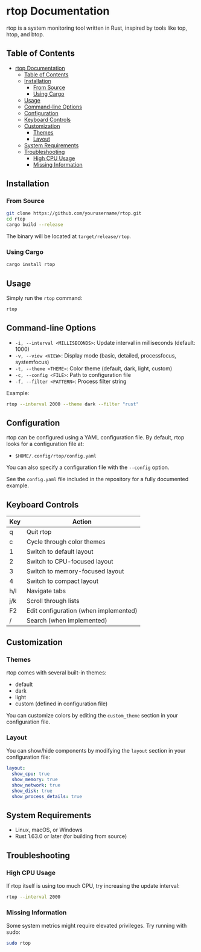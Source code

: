 # rtop Documentation

rtop is a system monitoring tool written in Rust, inspired by tools like top, htop, and btop.

## Table of Contents

- [rtop Documentation](#rtop-documentation)
  - [Table of Contents](#table-of-contents)
  - [Installation](#installation)
    - [From Source](#from-source)
    - [Using Cargo](#using-cargo)
  - [Usage](#usage)
  - [Command-line Options](#command-line-options)
  - [Configuration](#configuration)
  - [Keyboard Controls](#keyboard-controls)
  - [Customization](#customization)
    - [Themes](#themes)
    - [Layout](#layout)
  - [System Requirements](#system-requirements)
  - [Troubleshooting](#troubleshooting)
    - [High CPU Usage](#high-cpu-usage)
    - [Missing Information](#missing-information)

## Installation

### From Source

```bash
git clone https://github.com/yourusername/rtop.git
cd rtop
cargo build --release
```

The binary will be located at `target/release/rtop`.

### Using Cargo

```bash
cargo install rtop
```

## Usage

Simply run the `rtop` command:

```bash
rtop
```

## Command-line Options

- `-i, --interval <MILLISECONDS>`: Update interval in milliseconds (default: 1000)
- `-v, --view <VIEW>`: Display mode (basic, detailed, processfocus, systemfocus)
- `-t, --theme <THEME>`: Color theme (default, dark, light, custom)
- `-c, --config <FILE>`: Path to configuration file
- `-f, --filter <PATTERN>`: Process filter string

Example:
```bash
rtop --interval 2000 --theme dark --filter "rust"
```

## Configuration

rtop can be configured using a YAML configuration file. By default, rtop looks for a configuration file at:

- `$HOME/.config/rtop/config.yaml`

You can also specify a configuration file with the `--config` option.

See the `config.yaml` file included in the repository for a fully documented example.

## Keyboard Controls

| Key | Action |
|-----|--------|
| q | Quit rtop |
| c | Cycle through color themes |
| 1 | Switch to default layout |
| 2 | Switch to CPU-focused layout |
| 3 | Switch to memory-focused layout |
| 4 | Switch to compact layout |
| h/l | Navigate tabs |
| j/k | Scroll through lists |
| F2 | Edit configuration (when implemented) |
| / | Search (when implemented) |

## Customization

### Themes

rtop comes with several built-in themes:
- default
- dark
- light
- custom (defined in configuration file)

You can customize colors by editing the `custom_theme` section in your configuration file.

### Layout

You can show/hide components by modifying the `layout` section in your configuration file:

```yaml
layout:
  show_cpu: true
  show_memory: true
  show_network: true
  show_disk: true
  show_process_details: true
```

## System Requirements

- Linux, macOS, or Windows
- Rust 1.63.0 or later (for building from source)

## Troubleshooting

### High CPU Usage

If rtop itself is using too much CPU, try increasing the update interval:

```bash
rtop --interval 2000
```

### Missing Information

Some system metrics might require elevated privileges. Try running with sudo:

```bash
sudo rtop
```
